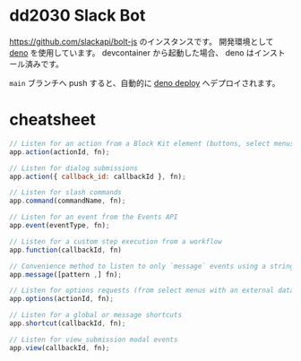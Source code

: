 # dd2030 Slack Bot

https://github.com/slackapi/bolt-js のインスタンスです。 開発環境として
[deno](https://docs.deno.com/runtime/#install-deno) を使用しています。
devcontainer から起動した場合、 deno はインストール済みです。

`main` ブランチへ push すると、自動的に
[deno deploy](https://dash.deno.com/projects/dd2030-slack-bot)
へデプロイされます。

# cheatsheet

```js
// Listen for an action from a Block Kit element (buttons, select menus, date pickers, etc)
app.action(actionId, fn);

// Listen for dialog submissions
app.action({ callback_id: callbackId }, fn);

// Listen for slash commands
app.command(commandName, fn);

// Listen for an event from the Events API
app.event(eventType, fn);

// Listen for a custom step execution from a workflow
app.function(callbackId, fn)

// Convenience method to listen to only `message` events using a string or RegExp
app.message([pattern ,] fn);

// Listen for options requests (from select menus with an external data source)
app.options(actionId, fn);

// Listen for a global or message shortcuts
app.shortcut(callbackId, fn);

// Listen for view_submission modal events
app.view(callbackId, fn);
```
